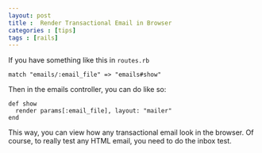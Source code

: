 ```yaml
---
layout: post
title :  Render Transactional Email in Browser
categories : [tips]
tags : [rails]
---
```


If you have something like this in `routes.rb`

    match "emails/:email_file" => "emails#show"

Then in the emails controller, you can do like so:

    def show
      render params[:email_file], layout: "mailer"
    end

This way, you can view how any transactional email look in the browser. Of course, to really test any HTML email, you need to do the inbox test.
